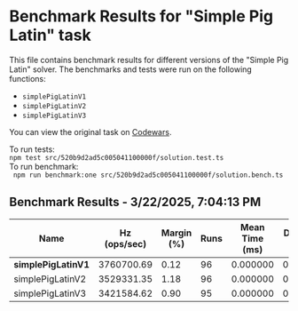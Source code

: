 # Benchmark Results for "Simple Pig Latin" task

This file contains benchmark results for different versions of the "Simple Pig Latin" solver. The benchmarks and tests
were run on the
following functions:

- `simplePigLatinV1`
- `simplePigLatinV2`
- `simplePigLatinV3`

You can view the original task on [Codewars](https://www.codewars.com/kata/520b9d2ad5c005041100000f/train/typescript).

To run tests:  
```npm test src/520b9d2ad5c005041100000f/solution.test.ts```  
To run benchmark:  
``` npm run benchmark:one src/520b9d2ad5c005041100000f/solution.bench.ts```

## Benchmark Results - 3/22/2025, 7:04:13 PM

| Name                 | Hz (ops/sec) | Margin (%) | Runs | Mean Time (ms) | Deviation (ms) |
|----------------------|--------------|------------|------|----------------|----------------|
| **simplePigLatinV1** | 3760700.69   | 0.12       | 96   | 0.000000       | 0.000000       |
| simplePigLatinV2     | 3529331.35   | 1.18       | 96   | 0.000000       | 0.000000       |
| simplePigLatinV3     | 3421584.62   | 0.90       | 95   | 0.000000       | 0.000000       |
